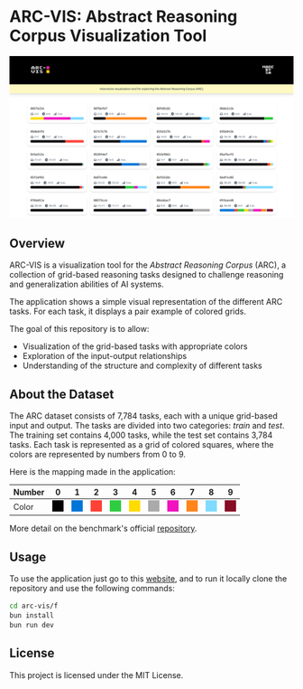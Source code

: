# ARC-VIS: Abstract Reasoning Corpus Visualization Tool

<!-- [![Ask DeepWiki](https://deepwiki.com/badge.svg)](https://deepwiki.com/superflash41/arc-vis) -->

<div align="center">
  <a href="https://deepwiki.com/superflash41/arc-vis">
    <img src="f/public/assets/ss.png" alt="ARC-VIS" width="800"/>
  </a>
</div>

## Overview

ARC-VIS is a visualization tool for the *Abstract Reasoning Corpus* (ARC), a collection of grid-based reasoning tasks designed to challenge reasoning and generalization abilities of AI systems. 

The application shows a simple visual representation of the different ARC tasks. For each task, it displays a pair example of colored grids.

The goal of this repository is to allow:
- Visualization of the grid-based tasks with appropriate colors
- Exploration of the input-output relationships
- Understanding of the structure and complexity of different tasks

## About the Dataset
The ARC dataset consists of 7,784 tasks, each with a unique grid-based input and output. The tasks are divided into two categories: *train* and *test*. The training set contains 4,000 tasks, while the test set contains 3,784 tasks. Each task is represented as a grid of colored squares, where the colors are represented by numbers from 0 to 9.

Here is the mapping made in the application:

| Number | 0 | 1 | 2 | 3 | 4 | 5 | 6 | 7 | 8 | 9 |
|--------|---|---|---|---|---|---|---|---|---|---|
| Color  | <span style="display:inline-block;width:20px;height:20px;background-color:black;"></span> | <span style="display:inline-block;width:20px;height:20px;background-color:#0074D9;"></span> | <span style="display:inline-block;width:20px;height:20px;background-color:#FF4136;"></span> | <span style="display:inline-block;width:20px;height:20px;background-color:#2ECC40;"></span> | <span style="display:inline-block;width:20px;height:20px;background-color:#FFDC00;"></span> | <span style="display:inline-block;width:20px;height:20px;background-color:#AAAAAA;"></span> | <span style="display:inline-block;width:20px;height:20px;background-color:#F012BE;"></span> | <span style="display:inline-block;width:20px;height:20px;background-color:#FF851B;"></span> | <span style="display:inline-block;width:20px;height:20px;background-color:#7FDBFF;"></span> | <span style="display:inline-block;width:20px;height:20px;background-color:#870C25;"></span> |

More detail on the benchmark's official [repository](https://github.com/fchollet/ARC-AGI).

## Usage

To use the application just go to this [website](https://superflash41.github.io/arc-vis/), and to run it locally clone the repository and use the following commands:

```bash
cd arc-vis/f
bun install
bun run dev
```

## License

This project is licensed under the MIT License.
